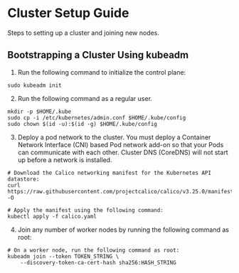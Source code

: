# Cluster Setup Guide

Steps to setting up a cluster and joining new nodes.

## Bootstrapping a Cluster Using kubeadm
1. Run the following command to initialize the control plane:
```
sudo kubeadm init
```

2. Run the following command as a regular user.
```
mkdir -p $HOME/.kube
sudo cp -i /etc/kubernetes/admin.conf $HOME/.kube/config
sudo chown $(id -u):$(id -g) $HOME/.kube/config
```

3. Deploy a pod network to the cluster.
You must deploy a Container Network Interface (CNI) based Pod network add-on so that your Pods can communicate with each other. Cluster DNS (CoreDNS) will not start up before a network is installed.
```
# Download the Calico networking manifest for the Kubernetes API datastore:
curl https://raw.githubusercontent.com/projectcalico/calico/v3.25.0/manifests/calico.yaml -O

# Apply the manifest using the following command:
kubectl apply -f calico.yaml
```

4. Join any number of worker nodes by running the following command as root:
```
# On a worker node, run the following command as root:
kubeadm join --token TOKEN_STRING \
    --discovery-token-ca-cert-hash sha256:HASH_STRING
```
